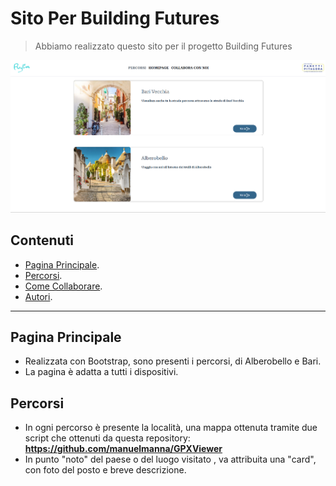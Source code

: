 # Sito Per Building Futures
> Abbiamo realizzato questo sito per il progetto Building Futures

![Screenshot](static\images\screenshot\percorsi-readme.png?raw=true")

## Contenuti
- [Pagina Principale](#Pagina-Principale).
- [Percorsi](#Percorsi).
- [Come Collaborare](#Come-Collaborare).
- [Autori](#Authors).

---

## Pagina Principale

- Realizzata con Bootstrap, sono presenti i percorsi, di Alberobello e Bari.
- La pagina è adatta a tutti i dispositivi.

## Percorsi
- In ogni percorso è presente la località, una mappa ottenuta tramite due script che ottenuti da questa repository: **<a>https://github.com/manuelmanna/GPXViewer</a>**
- In punto "noto" del paese o del luogo visitato , va attribuita una "card", con foto del posto e breve descrizione.


